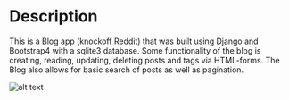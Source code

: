# Description
This is a Blog app (knockoff Reddit) that was built using Django and Bootstrap4 with a sqlite3 database.
Some functionality of the blog is creating, reading, updating, deleting posts and tags via HTML-forms.
The Blog also allows for basic search of posts as well as pagination.


![alt text](https://github.com/KennethSC/Django-Blog/blob/master/app/blogengine/static/images/blog.gif)